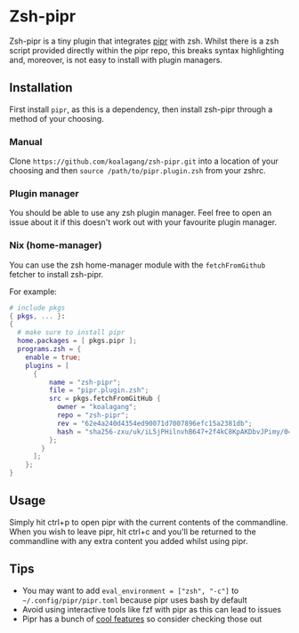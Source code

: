 # Zsh-pipr
Zsh-pipr is a tiny plugin that integrates [pipr](https://github.com/elkowar/pipr) with zsh.
Whilst there is a zsh script provided directly within the pipr repo,
this breaks syntax highlighting and, moreover, is not easy to install with plugin managers.

## Installation
First install `pipr`, as this is a dependency, then install zsh-pipr through a method of your choosing.

### Manual
Clone `https://github.com/koalagang/zsh-pipr.git` into a location of your choosing
and then `source /path/to/pipr.plugin.zsh` from your zshrc.

### Plugin manager
You should be able to use any zsh plugin manager. Feel free to open an issue about it if this doesn't work out with your
favourite plugin manager.

### Nix (home-manager)
You can use the zsh home-manager module with the `fetchFromGithub` fetcher to install zsh-pipr.

For example:

```nix
# include pkgs
{ pkgs, ... }:
{
  # make sure to install pipr
  home.packages = [ pkgs.pipr ];
  programs.zsh = {
    enable = true;
    plugins = [
      {
          name = "zsh-pipr";
          file = "pipr.plugin.zsh";
          src = pkgs.fetchFromGitHub {
            owner = "koalagang";
            repo = "zsh-pipr";
            rev = "62e4a240d4354ed90071d7007896efc15a2381db";
            hash = "sha256-zxu/uk/iL5jPHilnvhB647+2f4kC8KpAKDbvJPimy/0=";
          };
        }
      ];
    };
}
```

## Usage
Simply hit ctrl+p to open pipr with the current contents of the commandline. When you wish to leave pipr, hit ctrl+c and
you'll be returned to the commandline with any extra content you added whilst using pipr.

## Tips
- You may want to add `eval_environment = ["zsh", "-c"]` to `~/.config/pipr/pipr.toml` because pipr uses bash by default
- Avoid using interactive tools like fzf with pipr as this can lead to issues
- Pipr has a bunch of [cool features](https://github.com/elkowar/pipr?tab=readme-ov-file#usage) so consider checking those out
